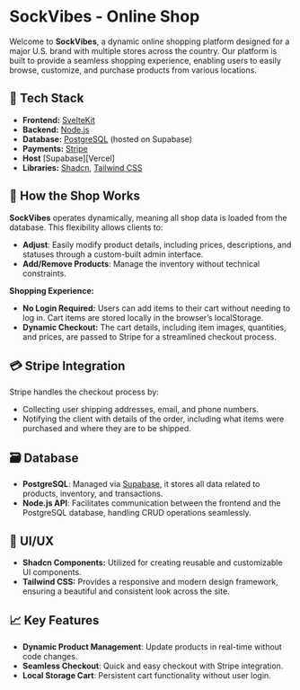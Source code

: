 # SockVibes - Online Shop

Welcome to **SockVibes**, a dynamic online shopping platform designed for a major U.S. brand with multiple stores across the country. Our platform is built to provide a seamless shopping experience, enabling users to easily browse, customize, and purchase products from various locations.

## 🚀 Tech Stack

- **Frontend:** [SvelteKit](https://kit.svelte.dev/)
- **Backend:** [Node.js](https://nodejs.org/)
- **Database:** [PostgreSQL](https://www.postgresql.org/) (hosted on Supabase)
- **Payments:** [Stripe](https://stripe.com/)
- **Host** [Supabase][Vercel]
- **Libraries:** [Shadcn](https://shadcn.dev/), [Tailwind CSS](https://tailwindcss.com/)

## 🛒 How the Shop Works

**SockVibes** operates dynamically, meaning all shop data is loaded from the database. This flexibility allows clients to:

- **Adjust**: Easily modify product details, including prices, descriptions, and statuses through a custom-built admin interface.
- **Add/Remove Products**: Manage the inventory without technical constraints.

**Shopping Experience:**

- **No Login Required:** Users can add items to their cart without needing to log in. Cart items are stored locally in the browser’s localStorage.
- **Dynamic Checkout:** The cart details, including item images, quantities, and prices, are passed to Stripe for a streamlined checkout process.

## 💳 Stripe Integration

Stripe handles the checkout process by:

- Collecting user shipping addresses, email, and phone numbers.
- Notifying the client with details of the order, including what items were purchased and where they are to be shipped.

## 🗃️ Database

- **PostgreSQL**: Managed via [Supabase](https://supabase.com/), it stores all data related to products, inventory, and transactions.
- **Node.js API**: Facilitates communication between the frontend and the PostgreSQL database, handling CRUD operations seamlessly.

## 🎨 UI/UX

- **Shadcn Components:** Utilized for creating reusable and customizable UI components.
- **Tailwind CSS:** Provides a responsive and modern design framework, ensuring a beautiful and consistent look across the site.

## 📈 Key Features

- **Dynamic Product Management**: Update products in real-time without code changes.
- **Seamless Checkout**: Quick and easy checkout with Stripe integration.
- **Local Storage Cart**: Persistent cart functionality without user login.



